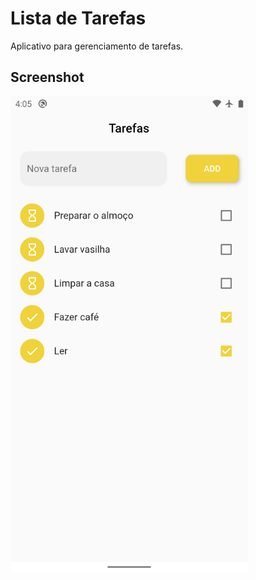 # Lista de Tarefas
Aplicativo para gerenciamento de tarefas.
## Screenshot
![Screenshot da aplicação](images/screenshot.png)
